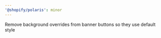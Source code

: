 ```yaml
---
'@shopify/polaris': minor
---
```


Remove background overrides from banner buttons so they use default style
